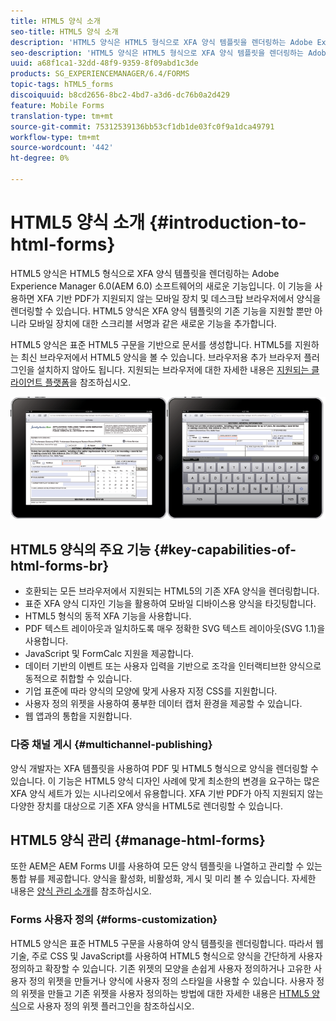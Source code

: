 ```yaml
---
title: HTML5 양식 소개
seo-title: HTML5 양식 소개
description: 'HTML5 양식은 HTML5 형식으로 XFA 양식 템플릿을 렌더링하는 Adobe Experience Manager 6.0(AEM 6.0) 소프트웨어의 새로운 기능입니다. '
seo-description: 'HTML5 양식은 HTML5 형식으로 XFA 양식 템플릿을 렌더링하는 Adobe Experience Manager 6.0(AEM 6.0) 소프트웨어의 새로운 기능입니다. '
uuid: a68f1ca1-32dd-48f9-9359-8f09abd1c3de
products: SG_EXPERIENCEMANAGER/6.4/FORMS
topic-tags: hTML5_forms
discoiquuid: b8cd2656-8bc2-4bd7-a3d6-dc76b0a2d429
feature: Mobile Forms
translation-type: tm+mt
source-git-commit: 75312539136bb53cf1db1de03fc0f9a1dca49791
workflow-type: tm+mt
source-wordcount: '442'
ht-degree: 0%

---
```



# HTML5 양식 소개 {#introduction-to-html-forms}

HTML5 양식은 HTML5 형식으로 XFA 양식 템플릿을 렌더링하는 Adobe Experience Manager 6.0(AEM 6.0) 소프트웨어의 새로운 기능입니다. 이 기능을 사용하면 XFA 기반 PDF가 지원되지 않는 모바일 장치 및 데스크탑 브라우저에서 양식을 렌더링할 수 있습니다. HTML5 양식은 XFA 양식 템플릿의 기존 기능을 지원할 뿐만 아니라 모바일 장치에 대한 스크리블 서명과 같은 새로운 기능을 추가합니다.

HTML5 양식은 표준 HTML5 구문을 기반으로 문서를 생성합니다. HTML5를 지원하는 최신 브라우저에서 HTML5 양식을 볼 수 있습니다. 브라우저용 추가 브라우저 플러그인을 설치하지 않아도 됩니다. 지원되는 브라우저에 대한 자세한 내용은 [지원되는 클라이언트 플랫폼](https://adobe.com/go/learn_aemforms_supportedplatforms_63)을 참조하십시오.

![](do-not-localize/mobile_form_on_an_ipad_date_14.png)

## HTML5 양식의 주요 기능 {#key-capabilities-of-html-forms-br}

* 호환되는 모든 브라우저에서 지원되는 HTML5의 기존 XFA 양식을 렌더링합니다.
* 표준 XFA 양식 디자인 기능을 활용하여 모바일 디바이스용 양식을 타깃팅합니다.
* HTML5 형식의 동적 XFA 기능을 사용합니다.
* PDF 텍스트 레이아웃과 일치하도록 매우 정확한 SVG 텍스트 레이아웃(SVG 1.1)을 사용합니다.
* JavaScript 및 FormCalc 지원을 제공합니다.
* 데이터 기반의 이벤트 또는 사용자 입력을 기반으로 조각을 인터랙티브한 양식으로 동적으로 취합할 수 있습니다.
* 기업 표준에 따라 양식의 모양에 맞게 사용자 지정 CSS를 지원합니다.
* 사용자 정의 위젯을 사용하여 풍부한 데이터 캡처 환경을 제공할 수 있습니다.
* 웹 앱과의 통합을 지원합니다.

### 다중 채널 게시 {#multichannel-publishing}

양식 개발자는 XFA 템플릿을 사용하여 PDF 및 HTML5 형식으로 양식을 렌더링할 수 있습니다. 이 기능은 HTML5 양식 디자인 사례에 맞게 최소한의 변경을 요구하는 많은 XFA 양식 세트가 있는 시나리오에서 유용합니다. XFA 기반 PDF가 아직 지원되지 않는 다양한 장치를 대상으로 기존 XFA 양식을 HTML5로 렌더링할 수 있습니다.

## HTML5 양식 관리 {#manage-html-forms}

또한 AEM은 AEM Forms UI를 사용하여 모든 양식 템플릿을 나열하고 관리할 수 있는 통합 뷰를 제공합니다. 양식을 활성화, 비활성화, 게시 및 미리 볼 수 있습니다. 자세한 내용은 [양식 관리 소개](/help/forms/using/introduction-managing-forms.md)를 참조하십시오.

### Forms 사용자 정의 {#forms-customization}

HTML5 양식은 표준 HTML5 구문을 사용하여 양식 템플릿을 렌더링합니다. 따라서 웹 기술, 주로 CSS 및 JavaScript를 사용하여 HTML5 형식으로 양식을 간단하게 사용자 정의하고 확장할 수 있습니다. 기존 위젯의 모양을 손쉽게 사용자 정의하거나 고유한 사용자 정의 위젯을 만들거나 양식에 사용자 정의 스타일을 사용할 수 있습니다. 사용자 정의 위젯을 만들고 기존 위젯을 사용자 정의하는 방법에 대한 자세한 내용은 [HTML5 양식](/help/forms/using/custom-widgets.md)으로 사용자 정의 위젯 플러그인을 참조하십시오.

